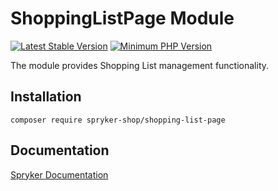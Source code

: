 # ShoppingListPage Module
[![Latest Stable Version](https://poser.pugx.org/spryker-shop/shopping-list-page/v/stable.svg)](https://packagist.org/packages/spryker-shop/shopping-list-page)
[![Minimum PHP Version](https://img.shields.io/badge/php-%3E%3D%207.4-8892BF.svg)](https://php.net/)

The module provides Shopping List management functionality.

## Installation

```
composer require spryker-shop/shopping-list-page
```

## Documentation

[Spryker Documentation](https://academy.spryker.com)
